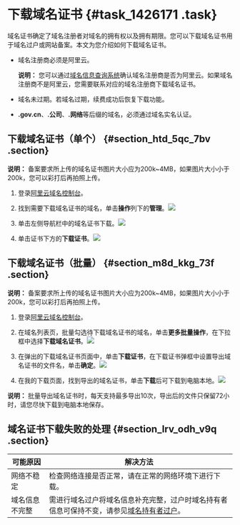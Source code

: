 # 下载域名证书 {#task_1426171 .task}

域名证书确定了域名注册者对域名的拥有权以及拥有期限。您可以下载域名证书用于域名过户或网站备案。本文为您介绍如何下载域名证书。

-   域名注册商必须是阿里云。

    **说明：** 您可以通过[域名信息查询系统](https://whois.aliyun.com/)确认域名注册商是否为阿里云。如果域名注册商不是阿里云，您需要联系对应的域名注册商下载域名证书。

-   域名未过期。若域名过期，续费成功后恢复下载功能。
-   **.gov.cn**、**.公司**、**.网络**等后缀的域名，必须通过域名实名认证。

## 下载域名证书（单个） {#section_htd_5qc_7bv .section}

**说明：** 备案要求所上传的域名证书图片大小应为200k~4MB，如果图片大小小于200k，您可以彩打后再拍照上传。

1.  登录[阿里云域名控制台](https://netcn.console.aliyun.com/core/domain/list)。
2.  找到需要下载域名证书的域名，单击**操作**列下的**管理**。![](http://static-aliyun-doc.oss-cn-hangzhou.aliyuncs.com/assets/img/14328/156499513734277_zh-CN.png)


3.  单击左侧导航栏中的域名证书下载。![](http://static-aliyun-doc.oss-cn-hangzhou.aliyuncs.com/assets/img/14328/156499513734282_zh-CN.png)


4.  单击证书下方的**下载证书**。![](http://static-aliyun-doc.oss-cn-hangzhou.aliyuncs.com/assets/img/14328/156499513834283_zh-CN.png)



## 下载域名证书（批量） {#section_m8d_kkg_73f .section}

**说明：** 备案要求所上传的域名证书图片大小应为200k~4MB，如果图片大小小于200k，您可以彩打后再拍照上传。

1.  登录[阿里云域名控制台](https://netcn.console.aliyun.com/core/domain/list)。
2.  在域名列表页，批量勾选待下载域名证书的域名，单击**更多批量操作**，在下拉框中选择**下载域名证书**。![](http://static-aliyun-doc.oss-cn-hangzhou.aliyuncs.com/assets/img/14328/156499513844277_zh-CN.png)


3.  在弹出的下载域名证书页面中，单击**下载证书**，在下载证书弹框中设置导出域名证书的文件名，单击**确定**。![](http://static-aliyun-doc.oss-cn-hangzhou.aliyuncs.com/assets/img/14328/156499513844282_zh-CN.png)


4.  在我的下载页面，找到导出的域名证书，单击**下载**后可下载到电脑本地。![](http://static-aliyun-doc.oss-cn-hangzhou.aliyuncs.com/assets/img/14328/156499513844286_zh-CN.png)



**说明：** 批量导出域名证书时，每天支持最多导出10次，导出后的文件只保留72小时，请您尽快下载到电脑本地保存。

## 域名证书下载失败的处理 {#section_lrv_odh_v9q .section}

|可能原因|解决方法|
|----|----|
|网络不稳定|检查网络连接是否正常，请在正常的网络环境下进行下载。|
|域名信息不完整|需进行域名过户将域名信息补充完整，过户时域名持有者信息可保持不变，请参见[域名持有者过户](cn.zh-CN/域名管理/域名修改/域名持有者过户.md#)。|

